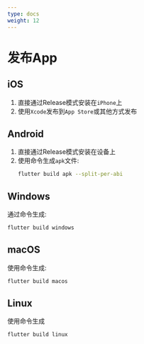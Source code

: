 ```yaml
---
type: docs
weight: 12
---
```


# 发布App

## iOS

1. 直接通过Release模式安装在`iPhone`上
2. 使用`Xcode`发布到`App Store`或其他方式发布

## Android

1. 直接通过Release模式安装在设备上
2. 使用命令生成`apk`文件: 
   ```bash
   flutter build apk --split-per-abi
   ```
## Windows

通过命令生成: 

```bash
flutter build windows
```

## macOS

使用命令生成: 

```bash
flutter build macos
```

## Linux

使用命令生成

```bash
flutter build linux
```